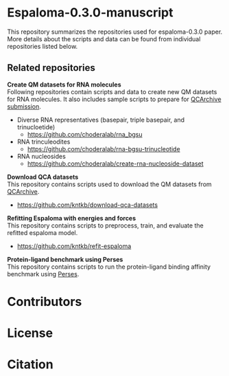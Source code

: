# Espaloma-0.3.0-manuscript
This repository summarizes the repositories used for espaloma-0.3.0 paper. More details about the scripts and data can be found from individual repositories listed below.

## Related repositories
**Create QM datasets for RNA molecules**  
Following repositories contain scripts and data to create new QM datasets for RNA molecules. It also includes sample scripts to prepare for [QCArchive submission](https://github.com/openforcefield/qca-dataset-submission).
- Diverse RNA representatives (basepair, triple basepair, and trinucloetide)
    - https://github.com/choderalab/rna_bgsu
- RNA trinculeodites
    - https://github.com/choderalab/rna-bgsu-trinucleotide
- RNA nucleosides
    - https://github.com/choderalab/create-rna-nucleoside-dataset

**Download QCA datasets**  
This repository contains scripts used to download the QM datasets from [QCArchive](https://qcarchive.molssi.org/).
- https://github.com/kntkb/download-qca-datasets

**Refitting Espaloma with energies and forces**  
This repository contains scripts to preprocess, train, and evaluate the refitted espaloma model.
- https://github.com/kntkb/refit-espaloma

**Protein-ligand benchmark using Perses**  
This repository contains scripts to run the protein-ligand binding affinity benchmark using [Perses](https://github.com/choderalab/perses).  

# Contributors

# License

# Citation

